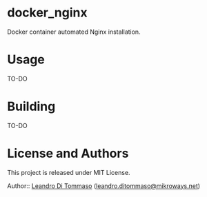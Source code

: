 # docker_nginx

Docker container automated Nginx installation.

# Usage

TO-DO

# Building

TO-DO

# License and Authors

This project is released under MIT License.

Author:: [Leandro Di Tommaso](http://leoditommaso.io) 
(<leandro.ditommaso@mikroways.net>)
